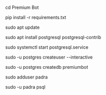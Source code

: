 cd Premium Bot

pip install -r requirements.txt

sudo apt update

sudo apt install postgresql postgresql-contrib

sudo systemctl start postgresql.service

sudo -u postgres createuser --interactive

sudo -u postgres createdb premiumbot

sudo adduser padra

sudo -u padra psql
